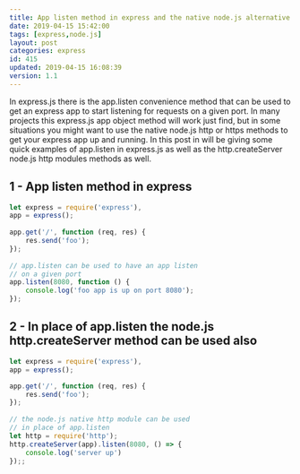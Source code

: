 ```yaml
---
title: App listen method in express and the native node.js alternative
date: 2019-04-15 15:42:00
tags: [express,node.js]
layout: post
categories: express
id: 415
updated: 2019-04-15 16:08:39
version: 1.1
---
```


In express.js there is the app.listen convenience method that can be used to get an express app to start listening for requests on a given port. In many projects this express.js app object method will work just find, but in some situations you might want to use the native node.js http or https methods to get your express app up and running. In this post in will be giving some quick examples of app.listen in express.js as well as the http.createServer node.js http modules methods as well.

<!-- more -->

## 1 - App listen method in express

```js
let express = require('express'),
app = express();
 
app.get('/', function (req, res) {
    res.send('foo');
});
 
// app.listen can be used to have an app listen
// on a given port
app.listen(8080, function () {
    console.log('foo app is up on port 8080');
});
```

## 2 - In place of app.listen the node.js http.createServer method can be used also

```js
let express = require('express'),
app = express();

app.get('/', function (req, res) {
    res.send('foo');
});
 
// the node.js native http module can be used
// in place of app.listen
let http = require('http');
http.createServer(app).listen(8080, () => {
    console.log('server up')
});;
```